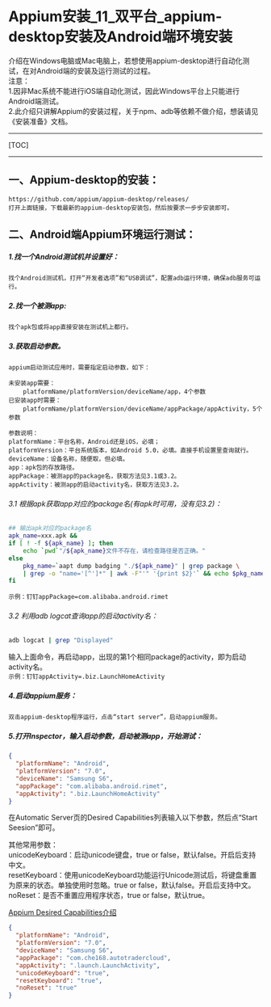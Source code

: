 # Appium安装_11_双平台_appium-desktop安装及Android端环境安装

介绍在Windows电脑或Mac电脑上，若想使用appium-desktop进行自动化测试，在对Android端的安装及运行测试的过程。  
注意：  
1.因非Mac系统不能进行iOS端自动化测试，因此Windows平台上只能进行Android端测试。  
2.此介绍只讲解Appium的安装过程，关于npm、adb等依赖不做介绍，想装请见《安装准备》文档。

---

[TOC]

---

## 一、Appium-desktop的安装：

    https://github.com/appium/appium-desktop/releases/
    打开上面链接，下载最新的appium-desktop安装包，然后按要求一步步安装即可。

## 二、Android端Appium环境运行测试：

##### 1.找一个Android测试机并设置好：
    找个Android测试机，打开“开发者选项”和“USB调试”，配置adb运行环境，确保adb服务可运行。

##### 2.找一个被测app:
    找个apk包或将app直接安装在测试机上都行。

##### 3.获取启动参数。
    appium启动测试应用时，需要指定启动参数，如下：
    
    未安装app需要： 
        platformName/platformVersion/deviceName/app，4个参数
    已安装app时需要： 
        platformName/platformVersion/deviceName/appPackage/appActivity，5个参数

    参数说明：
    platformName：平台名称，Android还是iOS，必填；
    platformVersion：平台系统版本，如Android 5.0，必填。直接手机设置里查询就行。
    deviceName：设备名称，随便取，但必填。
    app：apk包的存放路径。
    appPackage：被测app的package名，获取方法见3.1或3.2。
    appActivity：被测app的启动activity名，获取方法见3.2。

###### 3.1 根据apk获取app对应的package名(有apk时可用，没有见3.2)：
```bash
## 输出apk对应的package名
apk_name=xxx.apk &&
if [ ! -f ${apk_name} ]; then
    echo `pwd`"/${apk_name}文件不存在，请检查路径是否正确。"
else
    pkg_name=`aapt dump badging "./${apk_name}" | grep package \
    | grep -o "name='[^']*" | awk -F"'" '{print $2}'` && echo $pkg_name
fi
```
`示例：钉钉appPackage=com.alibaba.android.rimet`

###### 3.2 利用adb logcat查询app的启动activity名：
```bash
adb logcat | grep "Displayed"
```
输入上面命令，再启动app，出现的第1个相同package的activity，即为启动activity名。  
`示例：钉钉appActivity=.biz.LaunchHomeActivity`

##### 4.启动appium服务：
    双击appium-desktop程序运行，点击“start server”，启动appium服务。

##### 5.打开Inspector，输入启动参数，启动被测app，开始测试：
```json
{
  "platformName": "Android",
  "platformVersion": "7.0",
  "deviceName": "Samsung S6",
  "appPackage": "com.alibaba.android.rimet",
  "appActivity": ".biz.LaunchHomeActivity"
}
```
在Automatic Server页的Desired Capabilities列表输入以下参数，然后点“Start Seesion”即可。

其他常用参数：  
unicodeKeyboard：启动unicode键盘，true or false，默认false。开启后支持中文。  
resetKeyboard：使用unicodeKeyboard功能运行Unicode测试后，将键盘重置为原来的状态。单独使用时忽略。true or false，默认false。开启后支持中文。  
noReset：是否不重置应用程序状态，true or false，默认true。  

[Appium Desired Capabilities介绍](https://github.com/appium/appium/blob/master/docs/en/writing-running-appium/caps.md)

```json
{
  "platformName": "Android",
  "platformVersion": "7.0",
  "deviceName": "Samsung S6",
  "appPackage": "com.che168.autotradercloud",
  "appActivity": ".launch.LaunchActivity",
  "unicodeKeyboard": "true",
  "resetKeyboard": "true",
  "noReset": "true"
}
```
